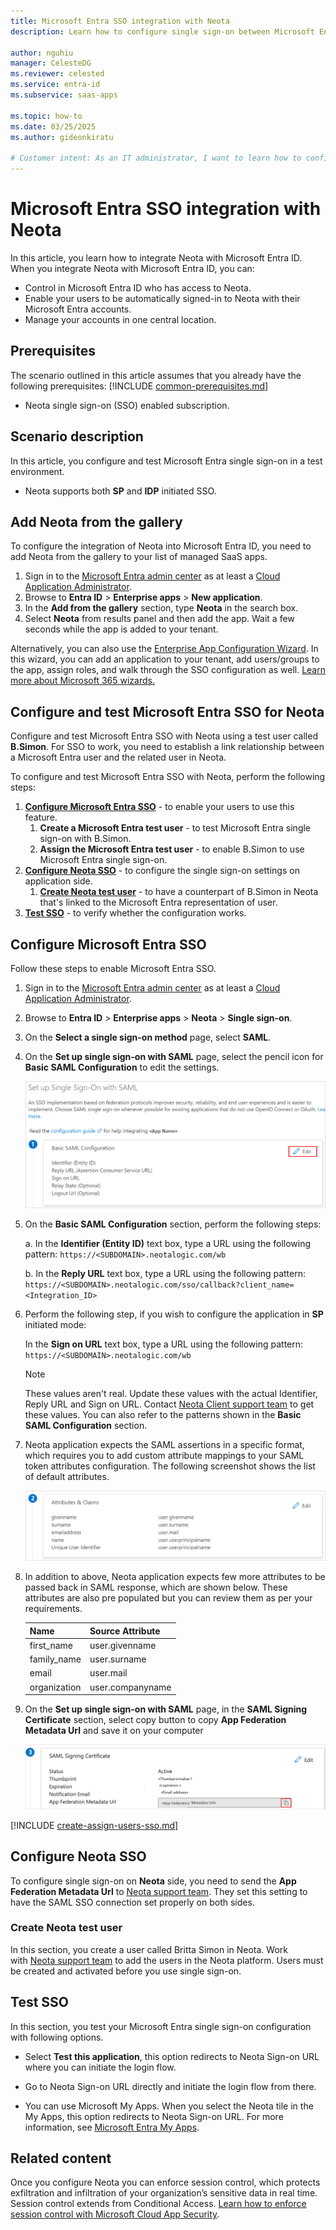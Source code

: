 ```yaml
---
title: Microsoft Entra SSO integration with Neota
description: Learn how to configure single sign-on between Microsoft Entra ID and Neota.

author: nguhiu
manager: CelesteDG
ms.reviewer: celested
ms.service: entra-id
ms.subservice: saas-apps

ms.topic: how-to
ms.date: 03/25/2025
ms.author: gideonkiratu

# Customer intent: As an IT administrator, I want to learn how to configure single sign-on between Microsoft Entra ID and Neota so that I can control who has access to Neota, enable automatic sign-in with Microsoft Entra accounts, and manage my accounts in one central location.
---
```

# Microsoft Entra SSO integration with Neota

In this article,  you learn how to integrate Neota with Microsoft Entra ID. When you integrate Neota with Microsoft Entra ID, you can:

* Control in Microsoft Entra ID who has access to Neota.
* Enable your users to be automatically signed-in to Neota with their Microsoft Entra accounts.
* Manage your accounts in one central location.

## Prerequisites
The scenario outlined in this article assumes that you already have the following prerequisites:
[!INCLUDE [common-prerequisites.md](~/identity/saas-apps/includes/common-prerequisites.md)]
* Neota single sign-on (SSO) enabled subscription.

## Scenario description

In this article,  you configure and test Microsoft Entra single sign-on in a test environment.

* Neota supports both **SP** and **IDP** initiated SSO.

## Add Neota from the gallery

To configure the integration of Neota into Microsoft Entra ID, you need to add Neota from the gallery to your list of managed SaaS apps.

1. Sign in to the [Microsoft Entra admin center](https://entra.microsoft.com) as at least a [Cloud Application Administrator](~/identity/role-based-access-control/permissions-reference.md#cloud-application-administrator).
1. Browse to **Entra ID** > **Enterprise apps** > **New application**.
1. In the **Add from the gallery** section, type **Neota** in the search box.
1. Select **Neota** from results panel and then add the app. Wait a few seconds while the app is added to your tenant.

 Alternatively, you can also use the [Enterprise App Configuration Wizard](https://portal.office.com/AdminPortal/home?Q=Docs#/azureadappintegration). In this wizard, you can add an application to your tenant, add users/groups to the app, assign roles, and walk through the SSO configuration as well. [Learn more about Microsoft 365 wizards.](/microsoft-365/admin/misc/azure-ad-setup-guides)

<a name='configure-and-test-azure-ad-sso-for-neota-studio'></a>

## Configure and test Microsoft Entra SSO for Neota

Configure and test Microsoft Entra SSO with Neota using a test user called **B.Simon**. For SSO to work, you need to establish a link relationship between a Microsoft Entra user and the related user in Neota.

To configure and test Microsoft Entra SSO with Neota, perform the following steps:

1. **[Configure Microsoft Entra SSO](#configure-azure-ad-sso)** - to enable your users to use this feature.
    1. **Create a Microsoft Entra test user** - to test Microsoft Entra single sign-on with B.Simon.
    1. **Assign the Microsoft Entra test user** - to enable B.Simon to use Microsoft Entra single sign-on.
1. **[Configure Neota SSO](#configure-neota-sso)** - to configure the single sign-on settings on application side.
    1. **[Create Neota test user](#create-neota-test-user)** - to have a counterpart of B.Simon in Neota that's linked to the Microsoft Entra representation of user.
1. **[Test SSO](#test-sso)** - to verify whether the configuration works.

<a name='configure-azure-ad-sso'></a>

## Configure Microsoft Entra SSO

Follow these steps to enable Microsoft Entra SSO.

1. Sign in to the [Microsoft Entra admin center](https://entra.microsoft.com) as at least a [Cloud Application Administrator](~/identity/role-based-access-control/permissions-reference.md#cloud-application-administrator).
1. Browse to **Entra ID** > **Enterprise apps** > **Neota** > **Single sign-on**.
1. On the **Select a single sign-on method** page, select **SAML**.
1. On the **Set up single sign-on with SAML** page, select the pencil icon for **Basic SAML Configuration** to edit the settings.

   ![Screenshot shows to edit Basic SAML Configuration.](common/edit-urls.png "Basic Configuration")

1. On the **Basic SAML Configuration** section, perform the following steps:

    a. In the **Identifier (Entity ID)** text box, type a URL using the following pattern:
    `https://<SUBDOMAIN>.neotalogic.com/wb`

	b. In the **Reply URL** text box, type a URL using the following pattern:
    `https://<SUBDOMAIN>.neotalogic.com/sso/callback?client_name=<Integration_ID>`

1. Perform the following step, if you wish to configure the application in **SP** initiated mode:

    In the **Sign on URL** text box, type a URL using the following pattern:
    `https://<SUBDOMAIN>.neotalogic.com/wb`

	> [!NOTE]
	> These values aren't real. Update these values with the actual Identifier, Reply URL and Sign on URL. Contact [Neota Client support team](https://neota.com/contact) to get these values. You can also refer to the patterns shown in the **Basic SAML Configuration** section.

1. Neota application expects the SAML assertions in a specific format, which requires you to add custom attribute mappings to your SAML token attributes configuration. The following screenshot shows the list of default attributes.

	![Screenshot shows the image of assertions.](common/default-attributes.png "Image")

1. In addition to above, Neota application expects few more attributes to be passed back in SAML response, which are shown below. These attributes are also pre populated but you can review them as per your requirements.
	
	| Name |  Source Attribute|
	| -------- | --------- |
    | first_name | user.givenname |
    | family_name | user.surname |
    | email | user.mail |
    | organization | user.companyname |

1. On the **Set up single sign-on with SAML** page, in the **SAML Signing Certificate** section, select copy button to copy **App Federation Metadata Url** and save it on your computer

    ![Screenshot shows the Certificate download link.](common/copy-metadataurl.png "Certificate")  

<a name='create-an-azure-ad-test-user'></a>

[!INCLUDE [create-assign-users-sso.md](~/identity/saas-apps/includes/create-assign-users-sso.md)]

## Configure Neota SSO

To configure single sign-on on **Neota** side, you need to send the **App Federation Metadata Url** to [Neota support team](https://neota.com/contact). They set this setting to have the SAML SSO connection set properly on both sides.

### Create Neota test user

In this section, you create a user called Britta Simon in Neota. Work with [Neota support team](https://neota.com/contact) to add the users in the Neota platform. Users must be created and activated before you use single sign-on.

## Test SSO

In this section, you test your Microsoft Entra single sign-on configuration with following options. 

* Select **Test this application**, this option redirects to Neota Sign-on URL where you can initiate the login flow. 

* Go to Neota Sign-on URL directly and initiate the login flow from there.

* You can use Microsoft My Apps. When you select the Neota tile in the My Apps, this option redirects to Neota Sign-on URL. For more information, see [Microsoft Entra My Apps](/azure/active-directory/manage-apps/end-user-experiences#azure-ad-my-apps).

## Related content

Once you configure Neota you can enforce session control, which protects exfiltration and infiltration of your organization’s sensitive data in real time. Session control extends from Conditional Access. [Learn how to enforce session control with Microsoft Cloud App Security](/cloud-app-security/proxy-deployment-aad).
